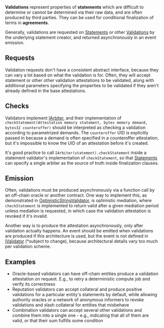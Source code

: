 **Validations** represent properties of **statements** which are difficult to determine or cannot be determined via their raw data, and are often produced by third parties. They can be used for conditional finalization of terms in **agreements**.

Generally, validations are requested on [Statements](Statements.md) or other [Validations](Validations.md) by the underlying statement creator, and returned asynchronously in an event emission.

## Requests

Validation requests don't have a consistent abstract interface, because they can vary a lot based on what the validation is for. Often, they will accept statement or other other validation attestations to be validated, along with additional parameters specifying the properties to be validated if they aren't already defined in the base attestations.

## Checks

Validators implement [IArbiter](../../Implementations/Exchange/IArbiter.md), and their implementation of `checkStatement(Attestation memory statement, bytes memory demand, bytes32 counteroffer)` should be interpreted as checking a validation according to parametrized demands. The `counteroffer` UID is explicitly passed in because a demand is often specified in a counteroffer attestation, but it's impossible to know the UID of an attestation before it's created. 

It's good practice to call `IArbiter(statement).checkStatement` inside a statement validator's implementation of `checkStatement`, so that [Statements](Statements.md) can specify a single arbiter as the source of truth inside finalization clauses.
## Emission

Often, validations must be produced asynchronously via a function call by an off-chain oracle or another contract. One way to implement this, as demonstrated in [OptimisticStringValidator](../../Implementations/Exchange/Validations/OptimisticStringValidator.md), is optimistic mediation, where `checkStatement` is implemented to return valid after a given mediation period unless mediation is requested, in which case the validation attestation is revoked if it's invalid.

Another way is to produce the attestation asynchronously, only after validation actually happens. An event should be emitted when validations are produced if this architecture is used, but the event is not defined in [IValidator](../../Implementations/Exchange/IValidator.md) (\*subject to change), because architectural details vary too much per validation scheme.

## Examples
- Oracle-based validators can have off-chain entities produce a validation attestation on request. E.g., to retry a deterministic compute job and verify its correctness
- Reputation validators can accept collateral and produce positive validations for a particular entity's statements by default, while allowing authority oracles or a network of anonymous informers to revoke validations and slash collateral for entities that misbehave
- Combination validators can accept several other validations and combine them into a single one - e.g., indicating that all of them are valid, or that their sum fulfills some condition
